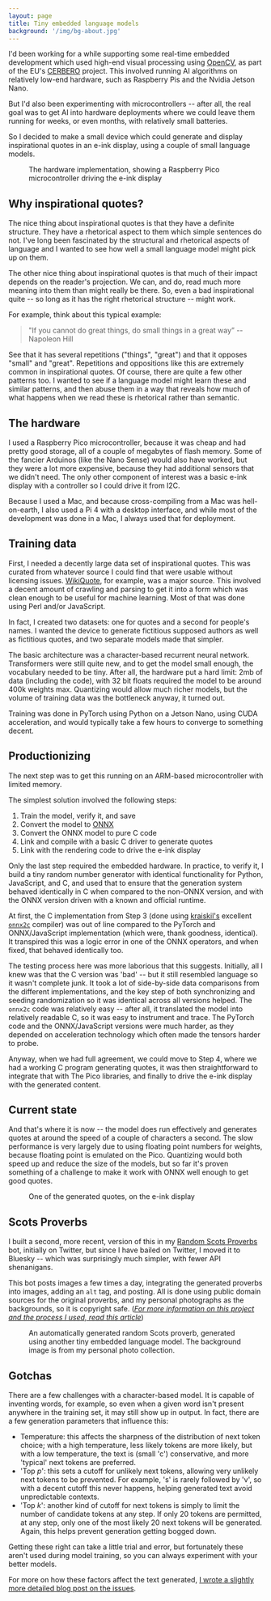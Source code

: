 ```yaml
---
layout: page
title: Tiny embedded language models
background: '/img/bg-about.jpg'
---
```


I'd been working for a while supporting some real-time embedded development
which used high-end visual processing using [OpenCV](https://opencv.org), as
part of the EU's [CERBERO](https://www.cerbero-h2020.eu) project. This involved
running AI algorithms on relatively low-end hardware, such as Raspberry Pis and
the Nvidia Jetson Nano. 

But I'd also been experimenting with microcontrollers -- after all, the real
goal was to get AI into hardware deployments where we could leave them running
for weeks, or even months, with relatively small batteries.

So I decided to make a small device which could generate and display inspirational
quotes in an e-ink display, using a couple of small language models. 

<figure class="figure">
  <enhanced:img src="/src/images/pages/IMG_1141.jpg" 
       alt="Chart of bias effects by temperature"></enhanced:img>
    <figcaption class="figure-caption">
    The hardware implementation, showing a Raspberry Pico microcontroller 
    driving the e-ink display
    </figcaption>
</figure>

## Why inspirational quotes?

The nice thing about inspirational quotes is that they have a definite
structure. They have a rhetorical aspect to them which simple sentences do not.
I've long been fascinated by the structural and rhetorical aspects of language
and I wanted to see how well a small language model might pick up on them.

The other nice thing about inspirational quotes is that much of their impact 
depends on the reader's projection. We can, and do, read much more meaning into
them than might really be there. So, even a bad inspirational quite -- so long
as it has the right rhetorical structure -- might work. 

For example, think about this typical example:

> "If you cannot do great things, do small things in a great way” -- Napoleon Hill

See that it has several repetitions ("things", "great") and that it opposes
"small" and "great". Repetitions and oppositions like this are extremely common
in inspirational quotes. Of course, there are quite a few other patterns too. I
wanted to see if a language model might learn these and similar patterns, and
then abuse them in a way that reveals how much of what happens when we read
these is rhetorical rather than semantic.

## The hardware

I used a Raspberry Pico microcontroller, because it was cheap and had pretty
good storage, all of a couple of megabytes of flash memory. Some of the fancier
Arduinos (like the Nano Sense) would also have worked, but they were a lot more
expensive, because they had additional sensors that we didn't need. The only
other component of interest was a basic e-ink display with a controller so I
could drive it from I2C. 

Because I used a Mac, and because cross-compiling from a Mac was hell-on-earth,
I also used a Pi 4 with a desktop interface, and while most of the development
was done in a Mac, I always used that for deployment.

## Training data

First, I needed a decently large data set of inspirational quotes. This was 
curated from whatever source I could find that were usable without licensing 
issues. [WikiQuote](https://en.wikiquote.org/), for example, was a major source.
This involved a decent amount of crawling and parsing to get it into a form
which was clean enough to be useful for machine learning. Most of that was
done using Perl and/or JavaScript.

In fact, I created two datasets: one for quotes and a second for people's names.
I wanted the device to generate fictitious supposed authors as well as
fictitious quotes, and two separate models made that simpler. 

The basic architecture was a character-based recurrent neural network. Transformers
were still quite new, and to get the model small enough, the vocabulary needed to be
tiny. After all, the hardware put a hard limit: 2mb of data (including the code),
with 32 bit floats required the model to be around 400k weights max. Quantizing 
would allow much richer models, but the volume of training data was the bottleneck
anyway, it turned out.

Training was done in PyTorch using Python on a Jetson Nano, using CUDA acceleration,
and would typically take a few hours to converge to something decent. 

## Productionizing

The next step was to get this running on an ARM-based microcontroller with limited
memory. 

The simplest solution involved the following steps:

1. Train the model, verify it, and save
2. Convert the model to [ONNX](https://onnx.ai)
3. Convert the ONNX model to pure C code
4. Link and compile with a basic C driver to generate quotes
5. Link with the rendering code to drive the e-ink display

Only the last step required the embedded hardware. In practice, to verify it, I
build a tiny random number generator with identical functionality for Python, JavaScript, 
and C, and used that to ensure that the generation system behaved identically in C 
when compared to the non-ONNX version, and with the ONNX version driven with a 
known and official runtime. 

At first, the C implementation from Step 3 (done using [kraiskil's](https://github.com/kraiskil) excellent
[`onnx2c`](https://github.com/kraiskil/onnx2c) compiler) was out of line compared
to the PyTorch and ONNX/JavaScript implementation (which were, thank goodness,
identical). It transpired this was a logic error in one of the ONNX operators,
and when fixed, that behaved identically too. 

The testing process here was more laborious that this suggests. Initially, all I
knew was that the C version was 'bad' -- but it still resembled language so it 
wasn't complete junk. It took a lot of side-by-side data comparisons from the 
different implementations, and the key step of both synchronizing and seeding 
randomization so it was identical across all versions helped. The `onnx2c` code
was relatively easy -- after all, it translated the model into relatively readable C, so it was
easy to instrument and trace. The PyTorch code and the ONNX/JavaScript versions
were much harder, as they depended on acceleration technology which often made
the tensors harder to probe.

Anyway, when we had full agreement, we could move to Step 4, where we had a
working C program generating quotes, it was then straightforward to integrate
that with The Pico libraries, and finally to drive the e-ink display with the
generated content.

## Current state

And that's where it is now -- the model does run effectively and generates
quotes at around the speed of a couple of characters a second. The slow performance
is very largely due to using floating point numbers for weights, because floating
point is emulated on the Pico. Quantizing would both speed up and reduce the size 
of the models, but so far it's proven something of a challenge to make it work with
ONNX well enough to get good quotes. 

<figure class="figure">
  <enhanced:img src="/src/images/pages/IMG_1169.jpg" 
       alt="Chart of bias effects by temperature"></enhanced:img>
    <figcaption class="figure-caption">
    One of the generated quotes, on the e-ink display
    </figcaption>
</figure>

## Scots Proverbs

I built a second, more recent, version of this in my [Random Scots
Proverbs](https://bsky.app/profile/scotsproverbsbot.bsky.social) bot, initially
on Twitter, but since I have bailed on Twitter, I moved it to Bluesky -- which
was surprisingly much simpler, with fewer API shenanigans.

This bot posts images a few times a day, integrating the generated proverbs into
images, adding an `alt` tag, and posting. All is done using public domain
sources for the original proverbs, and my personal photographs as the
backgrounds, so it is copyright safe. ([*For more information on this project
and the process I used, read this
article*](/2022/09/05/scots-proverbs/))

<figure class="figure">
  <enhanced:img csrc="/src/images/pages/scots-proverb-1.png" 
       alt="AI generated Scots proverb against a moody mountainside loch with low cloud. “The wird o’ the hand is worth a bind o’ the wind”"></enhanced:img>
    <figcaption class="figure-caption">
    An automatically generated random Scots proverb, generated using another
    tiny embedded language model. The background image is from my personal 
    photo collection.
    </figcaption>
</figure>

## Gotchas

There are a few challenges with a character-based model. It is capable of
inventing words, for example, so even when a given word isn't present anywhere
in the training set, it may still show up in output. In fact, there are a few
generation parameters that influence this:

- Temperature: this affects the sharpness of the distribution of next token
  choice; with a high temperature, less likely tokens are more likely, but with
  a low temperature, the text is (small 'c') conservative, and more 'typical'
  next tokens are preferred.
- 'Top *p*': this sets a cutoff for unlikely next tokens, allowing very unlikely
  next tokens to be prevented. For example, 's' is rarely followed by 'v', so
  with a decent cutoff this never happens, helping generated text avoid
  unpredictable contexts. 
- 'Top *k*': another kind of cutoff for next tokens is simply to limit the
  number of candidate tokens at any step. If only 20 tokens are permitted, at
  any step, only one of the most likely 20 next tokens will be generated. Again,
  this helps prevent generation getting bogged down. 

Getting these right can take a little trial and error, but fortunately these
aren't used during model training, so you can always experiment with your better
models.

For more on how these factors affect the text generated, 
[I wrote a slightly more detailed blog post on the issues](/2022/01/09/language-model-bias/).